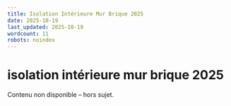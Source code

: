 ```yaml
---
title: Isolation Intérieure Mur Brique 2025
date: 2025-10-19
last_updated: 2025-10-19
wordcount: 11
robots: noindex
---
```


# isolation intérieure mur brique 2025

Contenu non disponible – hors sujet.